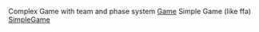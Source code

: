 Complex Game with team and phase system [Game](src/main/java/fr/orion/game/engine/Game.java)
Simple Game (like ffa) [SimpleGame](src/main/java/fr/orion/game/engine/SimpleGame.java)